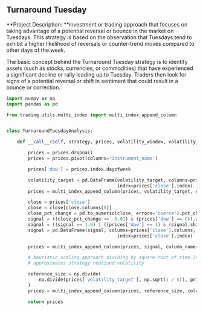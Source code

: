 ## Turnaround Tuesday

**Project Description: **investment or trading approach that focuses on taking advantage of a potential reversal or bounce in the market on Tuesdays. This strategy is based on the observation that Tuesdays tend to exhibit a higher likelihood of reversals or counter-trend moves compared to other days of the week.

The basic concept behind the Turnaround Tuesday strategy is to identify assets (such as stocks, currencies, or commodities) that have experienced a significant decline or rally leading up to Tuesday. Traders then look for signs of a potential reversal or shift in sentiment that could result in a bounce or correction.

```python
import numpy as np
import pandas as pd

from trading.utils.multi_index import multi_index_append_column


class TurnaroundTuesdayAnalysis:

    def __call__(self, strategy, prices, volatility_window, volatility_target):

        prices = prices.dropna()
        prices = prices.pivot(columns='instrument_name')

        prices['dow'] = prices.index.dayofweek

        volatility_target = pd.DataFrame(volatility_target, columns=prices['close'].columns,
                                         index=prices['close'].index)
        prices = multi_index_append_column(prices, volatility_target, column_name='volatility_target')

        close = prices['close']
        close = close[close.columns[0]]
        close_pct_change = pd.to_numeric(close, errors='coerce').pct_change()
        signal = ((close_pct_change <= -0.01) & (prices['dow'] == 0)).astype(float)
        signal = ((signal == 1.0) | ((prices['dow'] == 1) & (signal.shift(-1) == 1.0))).astype(float)
        signal = pd.DataFrame(signal, columns=prices['close'].columns,
                                         index=prices['close'].index)

        prices = multi_index_append_column(prices, signal, column_name='signal')

        # heuristic scaling approach dividing by square root of time (average % exposure over total time)
        # approximates strategy realised volatility

        reference_size = np.divide(
            np.divide(prices['volatility_target'], np.sqrt(1 / 5)), prices['volatility'].values
        )
        prices = multi_index_append_column(prices, reference_size, column_name='reference_size')

        return prices
```
